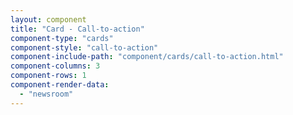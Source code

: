 ```yaml
---
layout: component
title: "Card - Call-to-action"
component-type: "cards"
component-style: "call-to-action"
component-include-path: "component/cards/call-to-action.html"
component-columns: 3
component-rows: 1
component-render-data:
  - "newsroom"
---
```

